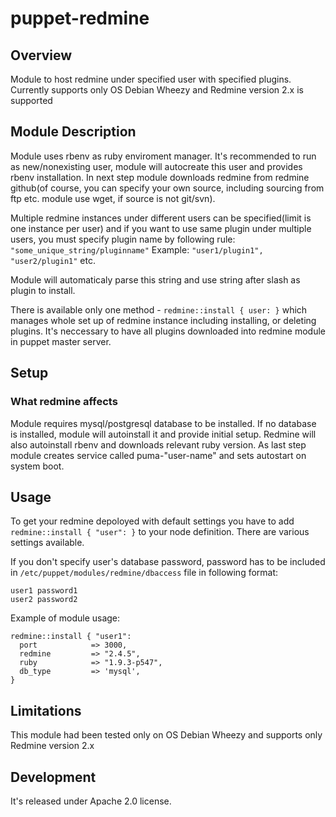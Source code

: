 # puppet-redmine

## Overview

Module to host redmine under specified user with specified plugins.
Currently supports only OS Debian Wheezy and Redmine version 2.x is supported

## Module Description

Module uses rbenv as ruby enviroment manager. It's recommended to run as new/nonexisting
user, module will autocreate this user and provides rbenv installation. In next step module
downloads redmine from redmine github(of course, you can specify your own source, including 
sourcing from ftp etc. module use wget, if source is not git/svn).

Multiple redmine instances under different users can be specified(limit is one instance per user)
and if you want to use same plugin under multiple users, you must specify plugin name by following
rule: `"some_unique_string/pluginname"`
Example: `"user1/plugin1", "user2/plugin1"` etc.

Module will automaticaly parse this string and use string after slash as plugin to install.

There is available only one method - `redmine::install { user: }` which manages whole set up of redmine
instance including installing, or deleting plugins. It's neccessary to have all plugins downloaded into
redmine module in puppet master server.  

## Setup

### What redmine affects

Module requires mysql/postgresql database to be installed. If no database is installed, module will
autoinstall it and provide initial setup. Redmine will also autoinstall rbenv and downloads relevant
ruby version. As last step module creates service called puma-"user-name" and sets autostart on system 
boot.

## Usage

To get your redmine depoloyed with default settings you have to add `redmine::install { "user": }`
to your node definition. There are various settings available.

If you don't specify user's database password, password has to be included in `/etc/puppet/modules/redmine/dbaccess`
file in following format: 

```
user1 password1
user2 password2
```

Example of module usage:

```
redmine::install { "user1":
  port            => 3000,
  redmine         => "2.4.5",
  ruby            => "1.9.3-p547",
  db_type         => 'mysql',
}
```

## Limitations

This module had been tested only on OS Debian Wheezy and supports only Redmine 
version 2.x

## Development

It's released under Apache 2.0 license.
